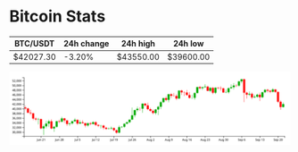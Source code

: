# Bitcoin Stats

BTC/USDT|24h change|24h high|24h low|
|---|---|---|---|
|$42027.30|-3.20%|$43550.00|$39600.00|

<img src="./chart.svg">
